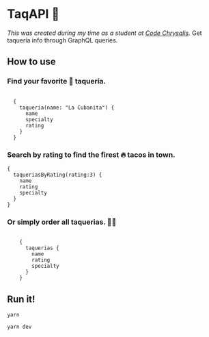 # TaqAPI 🌮

_This was created during my time as a student at [Code Chrysalis](https://www.codechrysalis.io/)._
Get taquería info through GraphQL queries.

## How to use

### Find your favorite 🧡 taquería.

```

  {
    taqueria(name: "La Cubanita") {
      name
      specialty
      rating
    }
  }
```

### Search by rating to find the firest 🔥 tacos in town.

```
{
  taqueriasByRating(rating:3) {
    name
    rating
    specialty
  }
}
```

### Or simply order all taquerias. 🤟🏽

```

    {
      taquerias {
        name
        rating
        specialty
      }
    }

```

## Run it!

```
yarn
```

```
yarn dev
```
